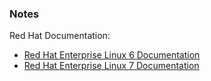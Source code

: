 
### Notes

Red Hat Documentation:
- [Red Hat Enterprise Linux 6 Documentation](https://access.redhat.com/documentation/en-US/Red_Hat_Enterprise_Linux/6/index.html)
- [Red Hat Enterprise Linux 7 Documentation](https://access.redhat.com/documentation/en-US/Red_Hat_Enterprise_Linux/7/index.html)
